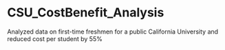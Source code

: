 # CSU_CostBenefit_Analysis
Analyzed data on first-time freshmen for a public California University and reduced cost per student by 55%
